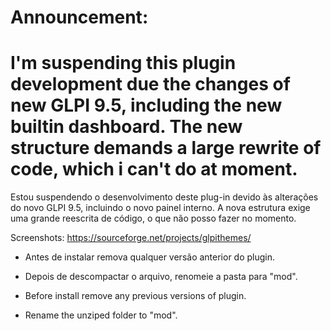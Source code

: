 # Announcement:

# I'm suspending this plugin development due the changes of new GLPI 9.5, including the new builtin dashboard. The new structure demands a large rewrite of code, which i can't do at moment.

Estou suspendendo o desenvolvimento deste plug-in devido às alterações do novo GLPI 9.5, incluindo o novo painel interno. A nova estrutura exige uma grande reescrita de código, o que não posso fazer no momento.


Screenshots: https://sourceforge.net/projects/glpithemes/

- Antes de instalar remova qualquer versão anterior do plugin.
- Depois de descompactar o arquivo, renomeie a pasta para "mod".


- Before install remove any previous versions of plugin.
- Rename the unziped folder to "mod".
